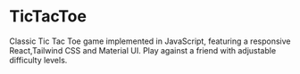 # TicTacToe
Classic Tic Tac Toe game implemented in JavaScript, featuring a responsive React,Tailwind CSS and Material UI. Play against a friend with adjustable difficulty levels.
